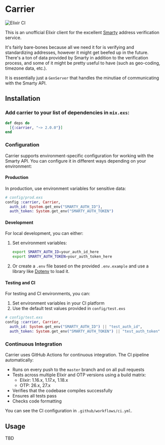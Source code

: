 # Carrier

![Elixir CI](https://github.com/mylanconnolly/carrier/workflows/Elixir%20CI/badge.svg)

This is an unofficial Elixir client for the excellent
[Smarty](https://smarty.com/) address verification service.

It's fairly bare-bones because all we need it for is verifying and standardizing
addresses, however it might get beefed up in the future. There's a ton of data
provided by Smarty in addition to the verification process, and some of
it might be pretty useful to have (such as geo-coding, timezone data, etc.).

It is essentially just a `GenServer` that handles the minutiae of communicating
with the Smarty API.

## Installation

### Add carrier to your list of dependencies in `mix.exs`:

```elixir
def deps do
  [{:carrier, "~> 2.0.0"}]
end
```

### Configuration

Carrier supports environment-specific configuration for working with the Smarty API. You can configure it in different ways depending on your environment:

#### Production

In production, use environment variables for sensitive data:

```elixir
# config/prod.exs
config :carrier, Carrier,
  auth_id: System.get_env("SMARTY_AUTH_ID"),
  auth_token: System.get_env("SMARTY_AUTH_TOKEN")
```

#### Development

For local development, you can either:

1. Set environment variables:
   ```bash
   export SMARTY_AUTH_ID=your_auth_id_here
   export SMARTY_AUTH_TOKEN=your_auth_token_here
   ```

2. Or create a `.env` file based on the provided `.env.example` and use a library like [Dotenv](https://github.com/avdi/dotenv_elixir) to load it.

#### Testing and CI

For testing and CI environments, you can:

1. Set environment variables in your CI platform
2. Use the default test values provided in `config/test.exs`

```elixir
# config/test.exs
config :carrier, Carrier,
  auth_id: System.get_env("SMARTY_AUTH_ID") || "test_auth_id",
  auth_token: System.get_env("SMARTY_AUTH_TOKEN") || "test_auth_token"
```

### Continuous Integration

Carrier uses GitHub Actions for continuous integration. The CI pipeline automatically:

- Runs on every push to the `master` branch and on all pull requests
- Tests across multiple Elixir and OTP versions using a build matrix:
  - Elixir: 1.16.x, 1.17.x, 1.18.x
  - OTP: 26.x, 27.x
- Verifies that the codebase compiles successfully
- Ensures all tests pass
- Checks code formatting

You can see the CI configuration in `.github/workflows/ci.yml`.

## Usage

TBD
